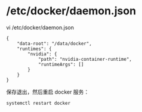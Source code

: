 # /etc/docker/daemon.json

vi /etc/docker/daemon.json 
```
{
    "data-root": "/data/docker",
    "runtimes": {
        "nvidia": {
            "path": "nvidia-container-runtime",
            "runtimeArgs": []
        }
    }
}
```

保存退出，然后重启 docker 服务：
```
systemctl restart docker
```
